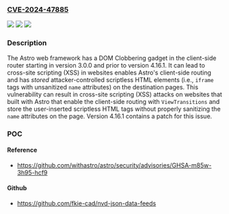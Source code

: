 ### [CVE-2024-47885](https://cve.mitre.org/cgi-bin/cvename.cgi?name=CVE-2024-47885)
![](https://img.shields.io/static/v1?label=Product&message=astro&color=blue)
![](https://img.shields.io/static/v1?label=Version&message=%3D%20%3E%3D3.0.0%2C%20%3C%204.16.1%20&color=brighgreen)
![](https://img.shields.io/static/v1?label=Vulnerability&message=CWE-79%3A%20Improper%20Neutralization%20of%20Input%20During%20Web%20Page%20Generation%20('Cross-site%20Scripting')&color=brighgreen)

### Description

The Astro web framework has a DOM Clobbering gadget in the client-side router starting in version 3.0.0 and prior to version 4.16.1. It can lead to cross-site scripting (XSS) in websites enables Astro's client-side routing and has *stored* attacker-controlled scriptless HTML elements (i.e., `iframe` tags with unsanitized `name` attributes) on the destination pages. This vulnerability can result in cross-site scripting (XSS) attacks on websites that built with Astro that enable the client-side routing with `ViewTransitions` and store the user-inserted scriptless HTML tags without properly sanitizing the `name` attributes on the page. Version 4.16.1 contains a patch for this issue.

### POC

#### Reference
- https://github.com/withastro/astro/security/advisories/GHSA-m85w-3h95-hcf9

#### Github
- https://github.com/fkie-cad/nvd-json-data-feeds

